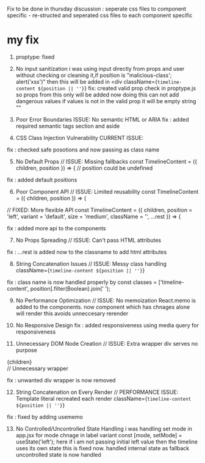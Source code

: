 Fix to be done in thursday discussion 
 : seperate css files to component specific - re-structed and seperated css files to each component specific


# my fix 

1. proptype: fixed

2. No input sanitization
i was using input directly from props and user without checking or cleaning it,if position is "malicious-class'; alert('xss')" then this will be added in <div className={`timeline-content ${position || ''}`} 
fix: created valid prop check in proptype.js so props from this only will be added now doing this can not add dangerous values if values is not in the valid prop it will be empty string ""

3. Poor Error Boundaries
 ISSUE: No semantic HTML or ARIA 
fix : added required semantic tags section and aside

4. CSS Class Injection Vulnerability
CURRENT ISSUE:
<div className={`timeline-content ${position || ''}`}>
fix : checked safe posotions and now passing as class name

5. No Default Props
// ISSUE: Missing fallbacks
const TimelineContent = ({ children, position }) => {
  // position could be undefined

fix : added default positions

6. Poor Component API
// ISSUE: Limited reusability
const TimelineContent = ({ children, position }) => {

// FIXED: More flexible API
const TimelineContent = ({
  children,
  position = 'left',
  variant = 'default',
  size = 'medium',
  className = '',
  ...rest
}) => {

fix : added more api to the components

7. No Props Spreading
// ISSUE: Can't pass HTML attributes
<div className={`timeline-content ${position || ''}`}>

fix : ...rest is added now to the classname to add html attributes

8. String Concatenation Issues
// ISSUE: Messy class handling
className={`timeline-content ${position || ''}`}

fix : class name is now handled properly by const classes = ['timeline-content', position].filter(Boolean).join(' ');

9. No Performance Optimization
// ISSUE: No memoization
React.memo is added to the components. now component which has chnages alone will render this avoids unneccesary rerender

10. No Responsive Design 
fix : added responsiveness using media query for responsiveness

11. Unnecessary DOM Node Creation
// ISSUE: Extra wrapper div serves no purpose
<div className={`timeline-content ${position || ''}`}>
  <div>{children}</div> // Unnecessary wrapper
</div>

fix :  unwanted div wrapper is now removed

12. String Concatenation on Every Render
// PERFORMANCE ISSUE: Template literal recreated each render
className={`timeline-content ${position || ''}`}

fix : fixed by adding usememo

13. No Controlled/Uncontrolled State Handling
i was handling set mode in app.jsx for mode chnage in label variant 
const [mode, setMode] = useState('left'); here if i am not passing initial left value then the timeline uses its own state this is fixed now.
handled internal state as fallback uncontrolled state is now handled

